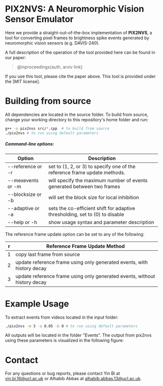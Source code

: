 # PIX2NVS: A Neuromorphic Vision Sensor Emulator 

Here we provide a straight-out-of-the-box implementation of **PIX2NVS**, a tool for converting pixel frames to brightness spike events generated by neuromorphic vision sensors (e.g. DAVIS-240). 

A full description of the operation of the tool provided here can be found in our paper: 
> @inproceedings{auth,  arxiv link}

If you use this tool, please cite the paper above. This tool is provided under the [MIT license].

# Building from source
All dependencies are located in the source folder. To build from source, change your working directory to this repository's home folder and run:

```bash
g++ -o pix2nvs src/*.cpp  # to build from source  
./pix2nvs # to run using default parameters
```

##### Command-line options:

Option | Description
--- | ---
--reference or -r | set to (1, 2, or 3) to specify one of the reference frame update methods.
--mexevents or -m | will specify the maximum number of events generated between two frames
--blocksize or -b | will set the block size for local inhibition
--adaptive  or -a | sets the co-efficient shift for adaptive thresholding, set to (0) to disable
--help      or -h | show usage syntax and parameter description

The reference frame update option can be set to any of the following:

r | Reference Frame Update Method
--- | ---
1 | copy last frame from source
2 | update reference frame using only generated events, with history decay
3 | update reference frame using only generated events, without history decay 


# Example Usage

To extract events from videos located in the input folder:

```bash  
./pix2nvs -m 3 -a 0.05 -b 0 # to run using default parameters
```
All outputs will be located in the folder "Events". The output from pix2nvs using these parameters is visualized in the following figure:
  
# Contact

For any questions or bug reports, please contact Yin Bi at <yin.bi.16@ucl.ac.uk> or Alhabib Abbas at <alhabib.abbas.13@ucl.ac.uk>.
